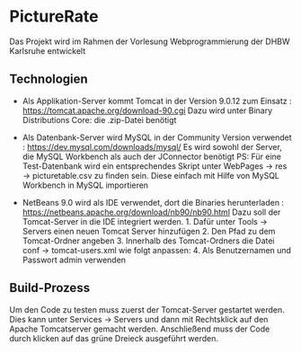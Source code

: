 # PictureRate

Das Projekt wird im Rahmen der Vorlesung Webprogrammierung der DHBW Karlsruhe entwickelt

## Technologien

-   Als Applikation-Server kommt Tomcat in der Version 9.0.12 zum Einsatz : https://tomcat.apache.org/download-90.cgi
    Dazu wird unter Binary Distributions Core: die .zip-Datei benötigt

-   Als Datenbank-Server wird MySQL in der Community Version verwendet : https://dev.mysql.com/downloads/mysql/
    Es wird sowohl der Server, die MySQL Workbench als auch der JConnector benötigt
    PS: Für eine Test-Datenbank wird ein entsprechendes Skript unter WebPages -> res -> picturetable.csv zu finden sein. Diese einfach mit Hilfe von MySQL Workbench in MySQL importieren

-   NetBeans 9.0 wird als IDE verwendet, dort die Binaries herunterladen : https://netbeans.apache.org/download/nb90/nb90.html
    Dazu soll der Tomcat-Server in die IDE integriert werden. 
        1. Dafür unter Tools -> Servers einen neuen Tomcat Server hinzufügen
        2. Den Pfad zu dem Tomcat-Ordner angeben
        3. Innerhalb des Tomcat-Ordners die Datei conf -> tomcat-users.xml wie folgt anpassen:
        <role rolename="manager-gui"/>
        <role rolename="manager-script"/>
        <role rolename="manager-jmx"/>
        <role rolename="manager-status"/>
        <user username="admin" password="admin" roles="manager-gui, manager-jmx, manager-script, manager-status"/>
        4. Als Benutzernamen und Passwort admin verwenden

## Build-Prozess

Um den Code zu testen muss zuerst der Tomcat-Server gestartet werden. Dies kann unter Services -> Servers und dann mit Rechtsklick auf den Apache Tomcatserver gemacht werden.
Anschließend muss der Code durch klicken auf das grüne Dreieck ausgeführt werden.
